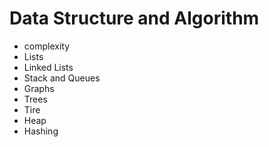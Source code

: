 # Data Structure and Algorithm
  - complexity
  - Lists
  - Linked Lists
  - Stack and Queues
  - Graphs
  - Trees
  - Tire
  - Heap
  - Hashing
  


